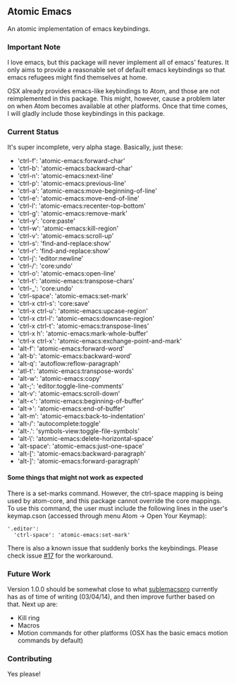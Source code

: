## Atomic Emacs

An atomic implementation of emacs keybindings.

### Important Note

I love emacs, but this package will never implement all of emacs' features. It only aims to
provide a reasonable set of default emacs keybindings so that emacs refugees might find themselves
at home.

OSX already provides emacs-like keybindings to Atom, and those are not reimplemented in this
package. This might, however, cause a problem later on when Atom becomes available at other
platforms. Once that time comes, I will gladly include those keybindings in this package.

### Current Status

It's super incomplete, very alpha stage. Basically, just these:

* 'ctrl-f': 'atomic-emacs:forward-char'
* 'ctrl-b': 'atomic-emacs:backward-char'
* 'ctrl-n': 'atomic-emacs:next-line'
* 'ctrl-p': 'atomic-emacs:previous-line'
* 'ctrl-a': 'atomic-emacs:move-beginning-of-line'
* 'ctrl-e': 'atomic-emacs:move-end-of-line'
* 'ctrl-l': 'atomic-emacs:recenter-top-bottom'
* 'ctrl-g': 'atomic-emacs:remove-mark'
* 'ctrl-y': 'core:paste'
* 'ctrl-w': 'atomic-emacs:kill-region'
* 'ctrl-v': 'atomic-emacs:scroll-up'
* 'ctrl-s': 'find-and-replace:show'
* 'ctrl-r': 'find-and-replace:show'
* 'ctrl-j': 'editor:newline'
* 'ctrl-/': 'core:undo'
* 'ctrl-o': 'atomic-emacs:open-line'
* 'ctrl-t': 'atomic-emacs:transpose-chars'
* 'ctrl-_': 'core:undo'
* 'ctrl-space': 'atomic-emacs:set-mark'
* 'ctrl-x ctrl-s': 'core:save'
* 'ctrl-x ctrl-u': 'atomic-emacs:upcase-region'
* 'ctrl-x ctrl-l': 'atomic-emacs:downcase-region'
* 'ctrl-x ctrl-t': 'atomic-emacs:transpose-lines'
* 'ctrl-x h': 'atomic-emacs:mark-whole-buffer'
* 'ctrl-x ctrl-x': 'atomic-emacs:exchange-point-and-mark'
* 'alt-f': 'atomic-emacs:forward-word'
* 'alt-b': 'atomic-emacs:backward-word'
* 'alt-q': 'autoflow:reflow-paragraph'
* 'atl-t': 'atomic-emacs:transpose-words'
* 'alt-w': 'atomic-emacs:copy'
* 'alt-;': 'editor:toggle-line-comments'
* 'alt-v': 'atomic-emacs:scroll-down'
* 'alt-<': 'atomic-emacs:beginning-of-buffer'
* 'alt->': 'atomic-emacs:end-of-buffer'
* 'alt-m': 'atomic-emacs:back-to-indentation'
* 'alt-/': 'autocomplete:toggle'
* 'alt-.': 'symbols-view:toggle-file-symbols'
* 'alt-\\': 'atomic-emacs:delete-horizontal-space'
* 'alt-space': 'atomic-emacs:just-one-space'
* 'alt-[': 'atomic-emacs:backward-paragraph'
* 'alt-]': 'atomic-emacs:forward-paragraph'

#### Some things that might not work as expected

There is a set-marks command. However, the ctrl-space mapping is being used by atom-core, and this package cannot override the core mappings. To use this command, the user must include the following lines in the user's keymap.cson (accessed through menu Atom -> Open Your Keymap):

```
'.editor':
  'ctrl-space': 'atomic-emacs:set-mark'
```

There is also a known issue that suddenly borks the keybindings. Please check issue [#17](https://github.com/avendael/atomic-emacs/issues/17) for the workaround.

### Future Work

Version 1.0.0 should be somewhat close to what [sublemacspro](https://github.com/grundprinzip/sublemacspro) currently has as of time of writing (03/04/14), and then improve further based on that. Next up are:

* Kill ring
* Macros
* Motion commands for other platforms (OSX has the basic emacs motion commands by default)

### Contributing

Yes please!
